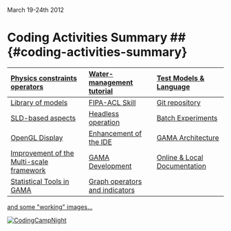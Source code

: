March 19-24th 2012

# Coding Activities Summary ## {#coding-activities-summary}

|[Physics constraints operators](wikionly#Event__CP12traffic) | [Water-management tutorial](wikionly#Event__CP12Water) | [Test Models & Language](wikionly#Event__CP12Test)|
|:------------------------------------------------------|:-------------------------------------------------|:--------------------------------------------|
|[Library of models](wikionly#Event__CP12Library)             | [FIPA-ACL Skill](wikionly#Event__CP12FIPA)             | [Git repository](wikionly#Event__CP12Git)         |
|[SLD-based aspects](wikionly#Event__CP12SLD)                 | [Headless operation](wikionly#Event__CP12Headless)     | [Batch Experiments](wikionly#Event__CP12Batch)    |
|[OpenGL Display](wikionly#Event__CP12OpenGL)                 | [Enhancement of the IDE](wikionly#Event__CP12IDE)      | [GAMA Architecture](wikionly#Event__CP12Archi)    |
|[Improvement of the Multi-scale framework](wikionly#Event__CP12MultiScale) | [GAMA Development](wikionly#Event__CP12Development)    | [Online & Local Documentation](wikionly#Event__CP12Doc)|
|[Statistical Tools in GAMA](wikionly#Event__CP12Stats)       | [Graph operators and indicators](wikionly#Event__CP12Graph)|                                             |

[and some "working" images...](https://picasaweb.google.com/114770356492687537213/Hanoiwiki?authuser=0&authkey=Gv1sRgCIKj0ITH_KOyiwE&feat=directlink)

<a href='http://gama-platform.googlecode.com/files/IMG_1622.png' title='CodingCampNight'><img src='http://gama-platform.googlecode.com/files/IMG_1622.png' alt='CodingCampNight' /></a>